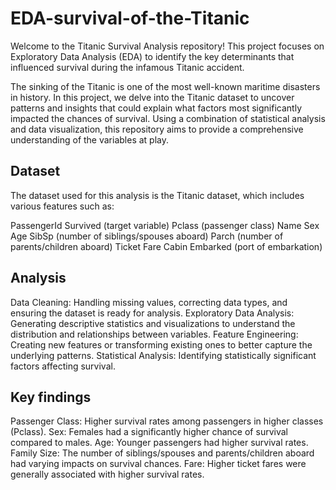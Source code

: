 # EDA-survival-of-the-Titanic
Welcome to the Titanic Survival Analysis repository! This project focuses on Exploratory Data Analysis (EDA) to identify the key determinants that influenced survival during the infamous Titanic accident.

The sinking of the Titanic is one of the most well-known maritime disasters in history. In this project, we delve into the Titanic dataset to uncover patterns and insights that could explain what factors most significantly impacted the chances of survival. Using a combination of statistical analysis and data visualization, this repository aims to provide a comprehensive understanding of the variables at play.

## Dataset
The dataset used for this analysis is the Titanic dataset, which includes various features such as:

PassengerId
Survived (target variable)
Pclass (passenger class)
Name
Sex
Age
SibSp (number of siblings/spouses aboard)
Parch (number of parents/children aboard)
Ticket
Fare
Cabin
Embarked (port of embarkation)

## Analysis
Data Cleaning: Handling missing values, correcting data types, and ensuring the dataset is ready for analysis.
Exploratory Data Analysis: Generating descriptive statistics and visualizations to understand the distribution and relationships between variables.
Feature Engineering: Creating new features or transforming existing ones to better capture the underlying patterns.
Statistical Analysis: Identifying statistically significant factors affecting survival.

## Key findings
Passenger Class: Higher survival rates among passengers in higher classes (Pclass).
Sex: Females had a significantly higher chance of survival compared to males.
Age: Younger passengers had higher survival rates.
Family Size: The number of siblings/spouses and parents/children aboard had varying impacts on survival chances.
Fare: Higher ticket fares were generally associated with higher survival rates.
